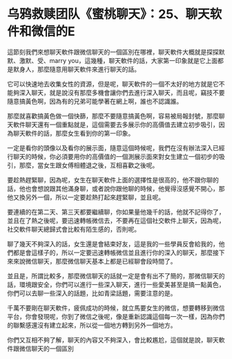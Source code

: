 # 乌鸦救赎团队《蜜桃聊天》：25、聊天软件和微信的E

這節刻我們來想聊天軟件跟微信聊天的一個區別在哪裡，聊天軟件大概就是探探默默、激默、受、marry you，這幾種，聊天軟件的話，大家第一印象就是它上面都是默身人，那麼隨意用聊天軟件來進行聊天的話。

它可以快速地去收集女性的資源，但是呢，聊天軟件的一個不太好的地方就是它不能夠深入聊天，就是說沒有那麼多機會讓你們去進行深入聊天，而且呢，竊技不要隨意搞黃色啊，因為有的兄弟可能學著在網上啊，誰也不認識誰。

那麼就喜歡搞黃色做一個快篩，那麼不要隨意搞黃色啊，容易被局報封號，那麼聊天軟件聊天還有一個重點就是，這個需要去多展示你的高價值去建立初步吸引，因為聊天軟件的話，那麼女生看到你的第一印象。

一定是看你的頭像以及看你的展示面，隨意這個時候呢，我們在沒有辦法深入已經行聊天的時候，你必須要用你的高價值的一個測展示面來對女生建立一個初步的吸引，那麼，當女生跟女傅相體退之後，互相喜歡之後呢。

要趁熱趕緊聊，因為呢，女生在聊天軟件上面的選擇性是很高的，他不跟你聊的話，他也會想說跟其他滿身聊，或者說你跟他聊的時候，他覺得沒感覺不開心，那他又換另外一個，所以一定要趁熱打起來趕緊聊，並且呢。

要連續的在第二天、第三天都要繼續聊，你如果量他幾千的話，他就不記得你了，並且在了熱之後呢，要迅速轉帳微信去，不要再在這個社交軟件上聊天，因為呢，社交軟件聊天總歸式會比較有陌生感的，否則呢。

聊了幾天不夠深入的話，女生還是會結束好友，這是我的一些學員反會給我的，他們都是會這樣子的，所以一定要迅速轉帳微信並且進行你的深入的聊天，那麼接下來來說微信聊天，那麼微信聊天基本上都是已經聊會段時間了。

並且是，所謂比較多，那麼微信聊天的話就一定是會有出不了簡的，那微信聊天的話，環境跟安全，你們可以進行一些深入聊天，進行一些愛美甚至是搞一點黃色，你們可以去聊一些深入的話題，比如青梁話題，需要注意的是。

千萬不要剛在聊天軟件，疲佩成功的時候，就立馬要女生的微信，想要轉移到微信平台，你會發現呢，你到了微信之後呢，像是重新認識這個每一次一樣，因為你們的聯繫感還沒有建立起來，所以從一個地方轉到另外一個地方。

你們又互相不夠了解，聊天的內容又不夠深入，會比較尷尬，這個就是說，聊天軟件跟微信聊天的一個區別